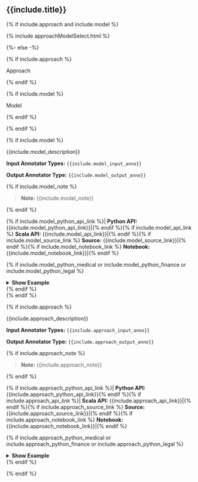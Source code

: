 
<div class="tabs-model-aproach" markdown="1">

## {{include.title}}

{% if include.approach and include.model %}

{% include approachModelSelect.html %}

{%- else -%}

{% if include.approach %}

<div class="annotator_type tac mont">Approach</div>

{% endif %}

{% if include.model %}

<div class="annotator_type tac mont">Model</div>

{% endif %}

{% endif %}

{% if include.model %}

<!--Model-->
<div class="h3-box tabs-python-scala-box" markdown="1">

{{include.model_description}}

**Input Annotator Types:** `{{include.model_input_anno}}`

**Output Annotator Type:** `{{include.model_output_anno}}`

{% if include.model_note %}

> **Note:** {{include.model_note}}

{% endif %}


{% if include.model_python_api_link %}| **Python API:** {{include.model_python_api_link}}|{% endif %}{% if include.model_api_link %} **Scala API:** {{include.model_api_link}}|{% endif %}{% if include.model_source_link %} **Source:** {{include.model_source_link}}|{% endif %}{% if include.model_notebook_link %} **Notebook:** {{include.model_notebook_link}}|{% endif %}


{% if include.model_python_medical or include.model_python_finance or include.model_python_legal %}

<details>

<summary class="button"><b>Show Example</b></summary>

{% include programmingLanguageSelectScalaPython.html %}

<!--Python-->
<div class="tabs-mfl-box" markdown="1">

<div class="tabs-mfl-head" markdown="1">
{% if include.model_python_medical %}<button class="tab-mfl-li" markdown="1">Medical</button>{% endif %}{% if include.model_python_finance %}<button class="tab-mfl-li" markdown="1">Finance</button>{% endif %}{% if include.model_python_legal %}<button class="tab-mfl-li" markdown="1">Legal</button>{% endif %}
</div>

{% if include.model_python_medical %}

<div class="tab-mfl-content" markdown="1">

```python
{{include.model_python_medical}}
```

</div>

{% endif %}
{% if include.model_python_finance %}

<div class="tab-mfl-content" markdown="1">

```python
{{include.model_python_finance}}
```

</div>

{% endif %}
{% if include.model_python_legal %}


<div class="tab-mfl-content" markdown="1">

```python
{{include.model_python_legal}}
```

</div>

{% endif %}

</div>
<!--END Python-->
<!--Scala--> 
<div class="tabs-mfl-box" markdown="1">

<div class="tabs-mfl-head" markdown="1">
{% if include.model_scala_medical %}<button class="tab-mfl-li"  markdown="1">Medical</button>{% endif %}{% if include.model_scala_finance %}<button class="tab-mfl-li"  markdown="1">Finance</button>{% endif %}{% if include.model_scala_finance %}<button class="tab-mfl-li"  markdown="1">Legal</button>{% endif %}
</div>

{% if include.model_scala_medical %}

<div class="tab-mfl-content" markdown="1">

```scala
{{include.model_scala_medical}}
```

</div>

{% endif %}
{% if include.model_scala_finance %}


<div class="tab-mfl-content" markdown="1">

```scala
{{include.model_scala_finance}}
```

</div>

{% endif %}
{% if include.model_scala_legal %}


<div class="tab-mfl-content" markdown="1">

```scala
{{include.model_scala_legal}}
```

</div>

{% endif %}

</div>
<!--END Scala--> 

</details>
{% endif %}

</div>
<!--END Model-->
{% endif %}

{% if include.approach %}

<!--Aproach-->
<div class="h3-box tabs-python-scala-box" markdown="1">

{{include.approach_description}}

**Input Annotator Types:** `{{include.approach_input_anno}}`

**Output Annotator Type:** `{{include.approach_output_anno}}`

{% if include.approach_note %}

> **Note:** {{include.approach_note}}

{% endif %}

{% if include.approach_python_api_link %}| **Python API:** {{include.approach_python_api_link}}{% endif %}{% if include.approach_api_link %}| **Scala API:** {{include.approach_api_link}}|{% endif %}{% if include.approach_source_link %} **Source:** {{include.approach_source_link}}|{% endif %}{% if include.approach_notebook_link %} **Notebook:** {{include.approach_notebook_link}}|{% endif %}

{% if include.approach_python_medical or include.approach_python_finance or include.approach_python_legal %}

<details>

<summary class="button"><b>Show Example</b></summary>

{% include programmingLanguageSelectScalaPython.html %}

<!--Python-->
<div class="tabs-mfl-box" markdown="1">

<div class="tabs-mfl-head" markdown="1">
{% if include.approach_python_medical %}<button class="tab-mfl-li" markdown="1">Medical</button>{% endif %}{% if include.approach_python_finance %}<button class="tab-mfl-li"  markdown="1">Finance</button>{% endif %}{% if include.approach_python_legal %}<button class="tab-mfl-li"  markdown="1">Legal</button>{% endif %}
</div>

{% if include.approach_python_medical %}

<div class="tab-mfl-content" markdown="1">

```python
{{include.approach_python_medical}}
```

</div>

{% endif %}
{% if include.approach_python_finance %}

<div class="tab-mfl-content" markdown="1">

```python
{{include.approach_python_finance}}
```

</div>

{% endif %}
{% if include.approach_python_legal %}

<div class="tab-mfl-content" markdown="1">

```python
{{include.approach_python_legal}}
```

</div>

{% endif %}

</div>
<!--END Python-->
<!--Scala-->
<div class="tabs-mfl-box" markdown="1">

<div class="tabs-mfl-head"  markdown="1">
{% if include.approach_scala_medical %}<button class="tab-mfl-li" markdown="1">Medical</button>{% endif %}{% if include.approach_scala_finance %}<button class="tab-mfl-li" markdown="1">Finance</button>{% endif %}{% if include.approach_scala_legal %}<button class="tab-mfl-li" markdown="1">Legal</button>{% endif %}
</div>

{% if include.approach_scala_medical %}

<div class="tab-mfl-content" markdown="1">

```scala
{{include.approach_scala_medical}}
```

</div>

{% endif %}
{% if include.approach_scala_finance %}

<div class="tab-mfl-content" markdown="1">

```scala
{{include.approach_scala_finance}}
```

</div>

{% endif %}
{% if include.approach_scala_legal %}

<div class="tab-mfl-content" markdown="1">

```scala
{{include.approach_scala_legal}}
```

</div>

{% endif %}

</div>
<!--END Scala-->

</details>
{% endif %}

</div>
<!--END Aproach-->

{% endif %}

</div>